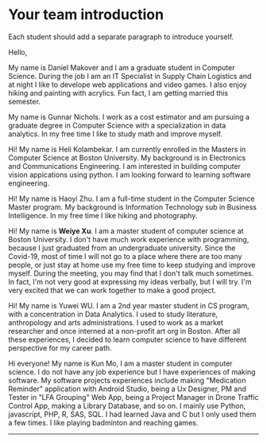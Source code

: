 # Your team introduction
 Each student should add a separate paragraph to introduce yourself.

Hello,

My name is Daniel Makover and I am a graduate student in Computer Science. During the job I am an IT Specialist in Supply Chain Logistics and at night I like to develope web applications and video games. I also enjoy hiking and painting with acrylics. Fun fact, I am getting married this semester.

My name is Gunnar Nichols. I work as a cost estimator and am pursuing a graduate degree in Computer Science with a specialization in data analytics. In my free time I like to study math and improve myself.


Hi! My name is Heli Kolambekar. I am currently enrolled in the Masters in Computer Science at Boston University. My background is in Electronics and Communications Engineering. I am interested in building computer vision appications using python. I am looking forward to learning software engineering.

Hi! My name is Haoyi Zhu. I am a full-time student in the Computer Science Master program. My background is Information Technology sub in Business Intelligence. In my free time I like hiking and photography.


Hi! My name is **Weiye Xu**. I am a master student of computer science at Boston University. I don't have much work experience with programming, because I just graduated from an undergraduate university. Since the Covid-19, most of time I will not go to a place where there are too many people, or just stay at home use my free time to keep studying and improve myself. During the meeting, you may find that I don't talk much sometimes. In fact, I'm not very good at expressing my ideas verbally, but I will try. I'm very excited that we can work together to make a good project.

Hi! My name is Yuwei WU. I am a 2nd year master student in CS program, with a concentration in Data Analytics. I used to study literature, anthropology and arts administrations. I used to work as a market researcher and once interned at a non-profit art org in Boston. After all these experiences, I decided to learn computer science to have different perspective for my career path.

Hi everyone! My name is Kun Mo, I am a master student in computer science. I do not have any job experience but I have experiences of making software. My software projects experiences include making "Medication Reminder" application with Android Studio, being a Ux Designer, PM and Tester in "LFA Grouping" Web App, being a Project Manager in Drone Traffic Control App, making a Library Database, and so on. I mainly use Python, javascript, PHP, R, SAS, SQL. I had learned Java and C but I only used them a few times. I like playing badminton and reaching games. 
********